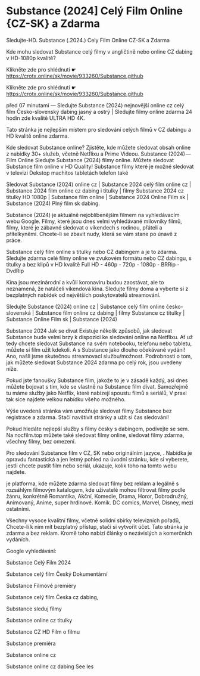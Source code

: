 # Substance (2024] Celý Film Online {CZ-SK} a Zdarma
Sledujte-HD. Substance (.2024.) Cely Film Online CZ-SK a Zdarma


Kde mohu sledovat Substance celý filmy v angličtině nebo online CZ dabing v HD-1080p kvalitě?

 

 

 

Klikněte zde pro shlédnutí ☛ https://crotx.online/sk/movie/933260/Substance.github

Klikněte zde pro shlédnutí ☛ https://crotx.online/sk/movie/933260/Substance.github
 

 

 

před 07 minutami — Sledujte Substance (2024) nejnovější online cz celý film Česko-slovenský dabing jasný a ostrý | Sledujte filmy online zdarma 24 hodin zde kvalitě ULTRA HD 4K.


Tato stránka je nejlepším místem pro sledování celých filmů v CZ dabingu a HD kvalitě online zdarma.


Kde sledovat Substance online? Zjistěte, kde můžete sledovat obsah online z nabídky 30+ služeb, včetně Netflixu a Prime Videou. Substance (2024) — Film Online Sledujte Substance (2024) filmy online. Můžete sledovat Substance film online v HD Quality! Substance filmy které je možné sledovat v televizi Dekstop machitos tabletách telefon také


Sledovat Substance (2024) online cz | Substance 2024 celý film online cz | Substance 2024 film online cz dabing i titulky | filmy Substance 2024 cz titulky HD 1080p | Substance film online | Substance 2024 Online Film sk | Substance (2024) Plný film sk dabing.


Substance (2024) je aktuálně nejoblíbenějším filmem na vyhledávacím webu Google. Filmy, které jsou dnes velmi vyhledávané milovníky filmů, filmy, které je zábavné sledovat o víkendech s rodinou, přáteli a přítelkyněmi. Chcete-li se zbavit nudy, která se vám stane po únavě z práce.


Substance celý film online s titulky nebo CZ dabingem a je to zdarma. Sledujte zdarma celé filmy online ve zvukovém formátu nebo CZ dabingu, s titulky a bez klipů v HD kvalitě Full HD - 460p - 720p - 1080p - BRRip - DvdRip


Kina jsou mezinárodní a kvůli koronaviru budou zaostávat, ale to neznamená, že natáčeli víkendová kina. Sledujte filmy doma a vyberte si z bezplatných nabídek od největších poskytovatelů streamování.


Sledujte Substance (2024) online cz | Substance celý film online česko-slovenská | Substance film online cz dabing | filmy Substance cz titulky | Substance Online Film sk | Substance (2024)


Substance 2024 Jak se dívat Existuje několik způsobů, jak sledovat Substance bude velmi brzy k dispozici ke sledování online na Netflixu. Ať už tedy chcete sledovat Substance na svém notebooku, telefonu nebo tabletu, můžete si film užít kdekoli. A s Substance jako dlouho očekávané vydání! Ano, našli jsme skutečnou streamovací službu/možnost. Podrobnosti o tom, jak můžete sledovat Substance 2024 zdarma po celý rok, jsou uvedeny níže.

Pokud jste fanoušky Substance film, jakože to je v zásadě každý, asi dnes můžete bojovat s tím, kde se vlastně na Substance film dívat. Samozřejmě tu máme služby jako Netflix, které nabízejí spoustu filmů a seriálů, V praxi tak sice najdete velkou nabídku všeho možného.


Výše uvedená stránka vám umožňuje sledovat filmy Substance bez registrace a zdarma. Stačí navštívit stránky a užít si čas sledování!


Pokud hledáte nejlepší služby s filmy česky s dabingem, podívejte se sem. Na nocfilm.top můžete také sledovat filmy online, sledovat filmy zdarma, všechny filmy, bez omezení.


Pro sledování Substance film v CZ, SK nebo originálním jazyce, . Nabídka je opravdu fantastická a jen letmý pohled na úvodní stránku, kde si vyberete, jestli chcete pustit film nebo seriál, ukazuje, kolik toho na tomto webu najdete.


je platforma, kde můžete zdarma sledovat filmy bez reklam a legálně s rozsáhlým filmovým katalogem, kde uživatelé mohou filtrovat filmy podle žánru, konkrétně Romantika, Akční, Komedie, Drama, Horor, Dobrodružný, Animovaný, Anime, super hrdinové. Komik. DC comics, Marvel, Disney, mezi ostatními.


Všechny vysoce kvalitní filmy, včetně solidní sbírky televizních pořadů, Chcete-li k nim mít bezplatný přístup, stačí si vytvořit účet. Tato stránka je zdarma a bez reklam. Kromě toho nabízí články o nezávislých a komerčních vydáních.


Google vyhledávání:

Substance Celý Film 2024

Substance celý film Český Dokumentární

Substance Filmové premiéry

Substance celý film Česka cz dabing,

Substance sleduj filmy

Substance online cz titulky

Substance CZ HD Film o filmu

Substance premiéra

Substance online cz

Substance online cz dabing See les
